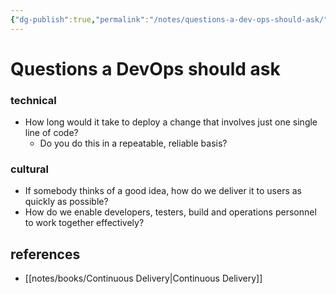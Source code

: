 ```yaml
---
{"dg-publish":true,"permalink":"/notes/questions-a-dev-ops-should-ask/","dgHomeLink":true,"dgPassFrontmatter":false,"dgShowBacklinks":true,"dgShowLocalGraph":false}
---
```


# Questions a DevOps should ask

### technical
- How long would it take to deploy a change that involves just one single line of code?
    - Do you do this in a repeatable, reliable basis?


### cultural

- If somebody thinks of a good idea, how do we deliver it to users as quickly as possible?
- How do we enable developers, testers, build and operations personnel to work together effectively?


## references

- [[notes/books/Continuous Delivery|Continuous Delivery]]